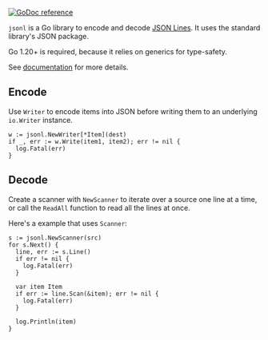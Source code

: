 [![GoDoc reference](https://img.shields.io/badge/godoc-reference-blue.svg)](https://pkg.go.dev/mohamed.attahri.life/jsonl)

`jsonl` is a Go library to encode and decode [JSON Lines](https://jsonlines.org). It uses the standard library's JSON package.

Go 1.20+ is required, because it relies on generics for type-safety.

See [documentation](https://pkg.go.dev/mohamed.attahri.life/jsonl) for more details.

## Encode

Use `Writer` to encode items into JSON
before writing them to an underlying `io.Writer` instance.

```golang
w := jsonl.NewWriter[*Item](dest)
if _, err := w.Write(item1, item2); err != nil {
  log.Fatal(err)
}
```

## Decode

Create a scanner with `NewScanner` to iterate over a source one line at a time, or call the `ReadAll` function to read all the lines at once.

Here's a example that uses `Scanner`:

```golang
s := jsonl.NewScanner(src)
for s.Next() {
  line, err := s.Line()
  if err != nil {
    log.Fatal(err)
  }

  var item Item
  if err := line.Scan(&item); err != nil {
    log.Fatal(err)
  }

  log.Println(item)
}
```
